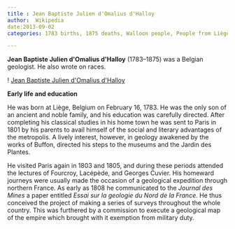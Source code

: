 ```yaml
---
title : Jean Baptiste Julien d'Omalius d'Halloy
author:  Wikipedia
date:2013-09-02
categories: 1783 births, 1875 deaths, Walloon people, People from Liège, Belgian geologists, Belgian Roman Catholics, Scientific racism

---
```


**Jean Baptiste Julien d'Omalius d'Halloy** (1783–1875) was a Belgian geologist. He also wrote on races.

! [Jean Baptiste Julien d'Omalius d'Halloy](http://upload.wikimedia.org/wikipedia/commons/thumb/6/63/Omalius_d%27Halloy.jpg/220px-Omalius_d%27Halloy.jpg)

**Early life and education**

He was born at Liège, Belgium on February 16, 1783. He was the only son of an ancient and noble family, and his education was carefully directed. After completing his classical studies in his home town he was sent to Paris in 1801 by his parents to avail himself of the social and literary advantages of the metropolis. A lively interest, however, in geology awakened by the works of Buffon, directed his steps to the museums and the Jardin des Plantes.

He visited Paris again in 1803 and 1805, and during these periods attended the lectures of Fourcroy, Lacépède, and Georges Cuvier. His homeward journeys were usually made the occasion of a geological expedition through northern France. As early as 1808 he communicated to the *Journal des Mines* a paper entitled *Essai sur la geologie du Nord de la France*. He thus conceived the project of making a series of surveys throughout the whole country. This was furthered by a commission to execute a geological map of the empire which brought with it exemption from military duty.
